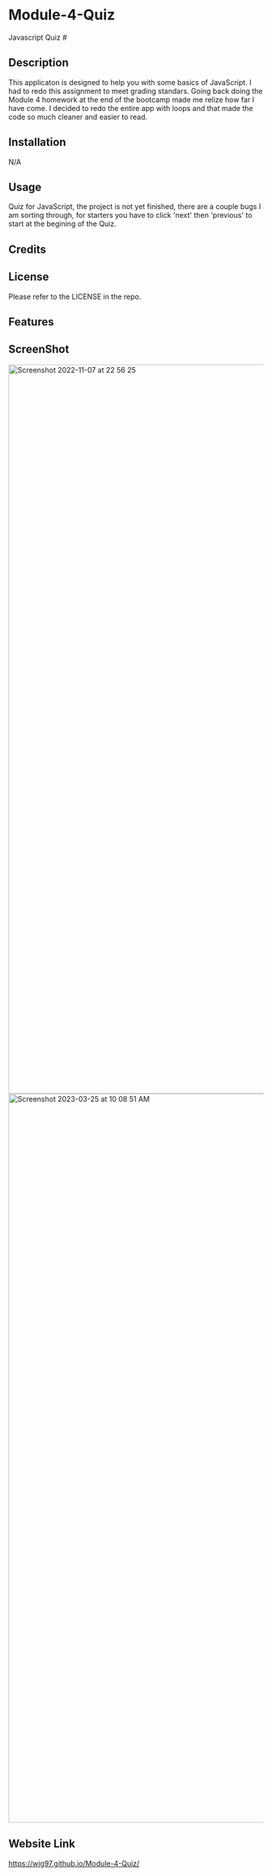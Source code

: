 # Module-4-Quiz
Javascript Quiz #
## Description
This applicaton is designed to help you with some basics of JavaScript. I had to redo this assignment to meet grading standars. Going back doing the Module 4 homework at the end of the bootcamp made me relize how far I have come. I decided to redo the entire app with loops and that made the code so much cleaner and easier to read. 
## Installation
N/A

## Usage
Quiz for JavaScript, the project is not yet finished, there are a couple bugs I am sorting through, for starters you have to click 'next' then 'previous' to start at the begining of the Quiz. 

## Credits
## License
Please refer to the LICENSE in the repo.

## Features

## ScreenShot
<img width="1440" alt="Screenshot 2022-11-07 at 22 56 25" src="https://user-images.githubusercontent.com/113846649/200486568-ae80d694-b4c6-48de-8f70-f8afc3a32a38.png">

<img width="1440" alt="Screenshot 2023-03-25 at 10 08 51 AM" src="https://user-images.githubusercontent.com/113846649/227733150-323adf66-8584-4f5c-9bb4-0b072a20f2b2.png">




## Website Link
https://wjg97.github.io/Module-4-Quiz/
